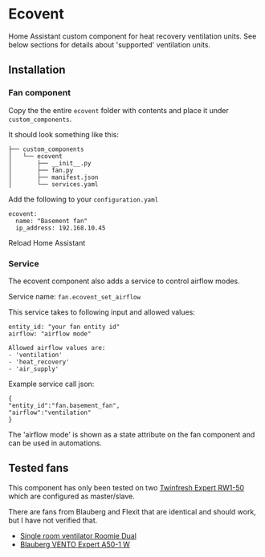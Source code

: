 # Ecovent
Home Assistant custom component for heat recovery ventilation units.
See below sections for details about 'supported' ventilation units.

## Installation
### Fan component
Copy the the entire `ecovent` folder with contents and place it under `custom_components`.

It should look something like this:
```
├── custom_components
│   └── ecovent
│       ├── __init__.py
│       ├── fan.py
│       ├── manifest.json
│       └── services.yaml
```

Add the following to your `configuration.yaml`
```
ecovent:
  name: "Basement fan"
  ip_address: 192.168.10.45
```

Reload Home Assistant

### Service
The ecovent component also adds a service to control airflow modes.

Service name: `fan.ecovent_set_airflow`

This service takes to following input and allowed values:
```
entity_id: "your fan entity id"
airflow: "airflow mode"

Allowed airflow values are:
- 'ventilation'
- 'heat_recovery'
- 'air_supply'
```

Example service call json:
```
{
"entity_id":"fan.basement_fan",
"airflow":"ventilation"
}
```

The 'airflow mode' is shown as a state attribute on the fan component and can be used in automations.

## Tested fans 
This component has only been tested on two [Twinfresh Expert RW1-50](http://vents-us.com/item/5262/VENTS_TwinFresh_Expert_RW1-50-2_Wi-Fi/) which are configured as master/slave.

There are fans from Blauberg and Flexit that are identical and should work, but I have not verified that.
- [Single room ventilator Roomie Dual](https://www.flexit.no/en/products/single_room_ventilator/single_room_ventilator_roomie_dual/single_room_ventilator_roomie_dual/)
- [Blauberg VENTO Expert A50-1 W](https://blaubergventilatoren.de/en/product/vento-expert-a50-1-w)
